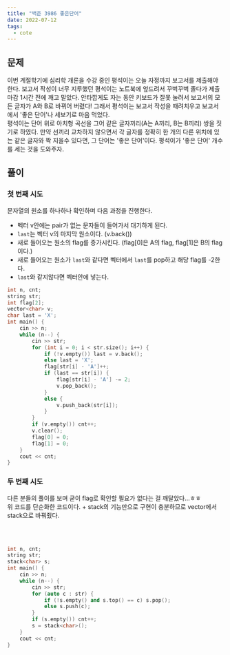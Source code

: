 ```yaml
---
title: "백준 3986 좋은단어"
date: 2022-07-12
tags:
  - cote
---
```


## 문제

이번 계절학기에 심리학 개론을 수강 중인 평석이는 오늘 자정까지 보고서를 제출해야 한다. 보고서 작성이 너무 지루했던 평석이는 노트북에 엎드려서 꾸벅꾸벅 졸다가 제출 마감 1시간 전에 깨고 말았다. 안타깝게도 자는 동안 키보드가 잘못 눌려서 보고서의 모든 글자가 A와 B로 바뀌어 버렸다! 그래서 평석이는 보고서 작성을 때려치우고 보고서에서 '좋은 단어'나 세보기로 마음 먹었다.
<br/>
평석이는 단어 위로 아치형 곡선을 그어 같은 글자끼리(A는 A끼리, B는 B끼리) 쌍을 짓기로 하였다. 만약 선끼리 교차하지 않으면서 각 글자를 정확히 한 개의 다른 위치에 있는 같은 글자와 짝 지을수 있다면, 그 단어는 '좋은 단어'이다. 평석이가 '좋은 단어' 개수를 세는 것을 도와주자.<br/>

## 풀이

### 첫 번째 시도

문자열의 원소를 하나하나 확인하며 다음 과정을 진행한다.

- 벡터 v안에는 pair가 없는 문자들이 들어가서 대기하게 된다.
- `last`는 벡터 v의 마지막 원소이다. (v.back())
- 새로 들어오는 원소의 flag를 증가시킨다. (flag[0]은 A의 flag, flag[1]은 B의 flag이다.)
- 새로 들어오는 원소가 `last`와 같다면 벡터에서 `last`를 pop하고 해당 flag를 -2한다.
- `last`와 같지않다면 벡터안에 넣는다.

```cpp
int n, cnt;
string str;
int flag[2];
vector<char> v;
char last = 'X';
int main() {
	cin >> n;
	while (n--) {
		cin >> str;
		for (int i = 0; i < str.size(); i++) {
			if (!v.empty()) last = v.back();
			else last = 'X';
			flag[str[i] - 'A']++;
			if (last == str[i]) {
				flag[str[i] - 'A'] -= 2;
				v.pop_back();
			}
			else {
				v.push_back(str[i]);
			}
		}
		if (v.empty()) cnt++;
		v.clear();
		flag[0] = 0;
		flag[1] = 0;
	}
	cout << cnt;
}
```

### 두 번째 시도

다른 분들의 풀이를 보며 굳이 flag로 확인할 필요가 없다는 걸 깨달았다...ㅎㅎ<br/>
위 코드를 단순화한 코드이다. \+ stack의 기능만으로 구현이 충분하므로 vector에서 stack으로 바꿔줬다.

<br/><br/>

```cpp
int n, cnt;
string str;
stack<char> s;
int main() {
	cin >> n;
	while (n--) {
		cin >> str;
		for (auto c : str) {
			if (!s.empty() and s.top() == c) s.pop();
			else s.push(c);
		}
		if (s.empty()) cnt++;
		s = stack<char>();
	}
	cout << cnt;
}
```
